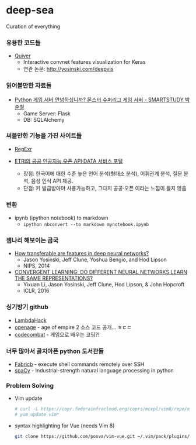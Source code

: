 # deep-sea
Curation of everything

### 유용한 코드들
- [Quiver](https://github.com/keplr-io/quiver)
  - Interactive convnet features visualization for Keras
  - 연관 논문: http://yosinski.com/deepvis

### 읽어볼만한 자료들
- [Python 게임 서버 안녕하십니까? 몬스터 슈퍼리그 게임 서버 - SMARTSTUDY 박준철](https://www.slideshare.net/joongom/ndc2017-python)
  - Game Server: Flask
  - DB: SQLAlchemy

### 써볼만한 기능을 가진 사이트들

- [RegExr](https://regexr.com)

- [ETRI의 <s>공공</s> 인공지능 <s>오픈</s> API·DATA 서비스 포털](http://aiopen.etri.re.kr)
  - 장점: 한국어에 대한 수준 높은 언어 분석(형태소 분석), 어휘관계 분석, 질문 분석, 음성 인식 API 제공.
  - 단점: 키 발급받아야 사용가능하고, 그다지 공공·오픈 이라는 느낌이 들지 않음

### 변환
- ipynb (ipython notebook) to markdown
  - ` ipython nbconvert --to markdown mynotebook.ipynb `

### 잼나리 해보이는 곰국
- [How transferable are features in deep neural networks?](http://yosinski.com/media/papers/Yosinski__2014__NIPS__How_Transferable_with_Supp.pdf)
  - Jason Yosinski, Jeff Clune, Yoshua Bengio, and Hod Lipson
  - NIPS, 2014
- [CONVERGENT LEARNING: DO DIFFERENT NEURAL NETWORKS LEARN THE SAME REPRESENTATIONS?](https://arxiv.org/pdf/1511.07543.pdf)
  - Yixuan Li, Jason Yosinski, Jeff Clune, Hod Lipson, & John Hopcroft
  - ICLR, 2016

### 싱기방기 github
- [LambdaHack](https://github.com/LambdaHack/LambdaHack)
- [openage](https://github.com/SFTtech/openage) - age of empire 2 소스 코드 공개... ㅎㄷㄷ
- [codecombat](https://github.com/codecombat/codecombat) - 게임으로 배우는 코딩?!

### 너무 많아서 골치아픈 python 도서관들
- [Fabricb](http://www.fabfile.org/) - execute shell commands remotely over SSH
- [spaCy](https://spacy.io) - Industrial-strength natural language processing in python

### Problem Solving
- Vim update
  ```bash
  # curl -L https://copr.fedorainfracloud.org/coprs/mcepl/vim8/repo/epel-7/mcepl-vim8-epel-7.repo -o /etc/yum.repos.d/mcepl-vim8-epel-7.repo
  # yum update vim*
  ```
- syntax highlighting for Vue (needs Vim 8)
  ```bash
  git clone https://github.com/posva/vim-vue.git ~/.vim/pack/plugins/start/vim-vue
  ```
  
